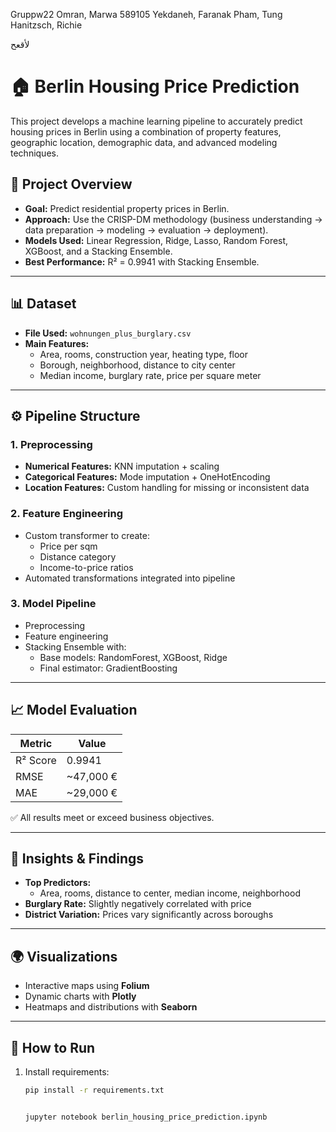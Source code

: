 Gruppw22
Omran, Marwa  589105
Yekdaneh, Faranak
Pham, Tung
Hanitzsch, Richie

لأقعح
# 🏠 Berlin Housing Price Prediction

This project develops a machine learning pipeline to accurately predict housing prices in Berlin using a combination of property features, geographic location, demographic data, and advanced modeling techniques.

## 📌 Project Overview

- **Goal:** Predict residential property prices in Berlin.
- **Approach:** Use the CRISP-DM methodology (business understanding → data preparation → modeling → evaluation → deployment).
- **Models Used:** Linear Regression, Ridge, Lasso, Random Forest, XGBoost, and a Stacking Ensemble.
- **Best Performance:** R² = 0.9941 with Stacking Ensemble.

---

## 📊 Dataset

- **File Used:** `wohnungen_plus_burglary.csv`
- **Main Features:**
  - Area, rooms, construction year, heating type, floor
  - Borough, neighborhood, distance to city center
  - Median income, burglary rate, price per square meter

---

## ⚙️ Pipeline Structure

### 1. **Preprocessing**
- **Numerical Features:** KNN imputation + scaling
- **Categorical Features:** Mode imputation + OneHotEncoding
- **Location Features:** Custom handling for missing or inconsistent data

### 2. **Feature Engineering**
- Custom transformer to create:
  - Price per sqm
  - Distance category
  - Income-to-price ratios
- Automated transformations integrated into pipeline

### 3. **Model Pipeline**
- Preprocessing
- Feature engineering
- Stacking Ensemble with:
  - Base models: RandomForest, XGBoost, Ridge
  - Final estimator: GradientBoosting

---

## 📈 Model Evaluation

| Metric     | Value     |
|------------|-----------|
| R² Score   | 0.9941    |
| RMSE       | ~47,000 € |
| MAE        | ~29,000 € |

✅ All results meet or exceed business objectives.

---

## 🧠 Insights & Findings

- **Top Predictors:**
  - Area, rooms, distance to center, median income, neighborhood
- **Burglary Rate:** Slightly negatively correlated with price
- **District Variation:** Prices vary significantly across boroughs

---

## 🌍 Visualizations

- Interactive maps using **Folium**
- Dynamic charts with **Plotly**
- Heatmaps and distributions with **Seaborn**

---

## 🚀 How to Run

1. Install requirements:
   ```bash
   pip install -r requirements.txt


   jupyter notebook berlin_housing_price_prediction.ipynb

  

